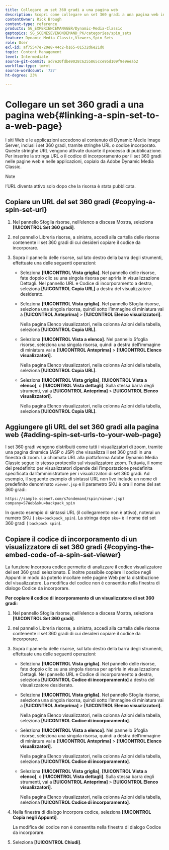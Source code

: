```yaml
---
title: Collegare un set 360 gradi a una pagina web
description: Scopri come collegare un set 360 gradi a una pagina web in Adobe Dynamic Media Classic.
contentOwner: Rick Brough
content-type: reference
products: SG_EXPERIENCEMANAGER/Dynamic-Media-Classic
geptopics: SG_SCENESEVENONDEMAND_PK/categories/spin_sets
feature: Dynamic Media Classic,Viewers,Spin Sets
role: User
exl-id: af75547e-20e8-44c2-b165-01532d6e21d0
topic: Content Management
level: Intermediate
source-git-commit: ad7e20fdbe9028c6255865cce95d109f9e9eeab2
workflow-type: tm+mt
source-wordcount: '727'
ht-degree: 23%

---
```


# Collegare un set 360 gradi a una pagina web{#linking-a-spin-set-to-a-web-page}

I siti Web e le applicazioni accedono al contenuto di Dynamic Medie Image Server, inclusi i set 360 gradi, tramite stringhe URL o codice incorporato. Queste stringhe URL vengono attivate durante il processo di pubblicazione. Per inserire la stringa URL o il codice di incorporamento per il set 360 gradi nelle pagine web e nelle applicazioni, copialo da Adobe Dynamic Media Classic.

>[!NOTE]
>
>l’URL diventa attivo solo dopo che la risorsa è stata pubblicata.

## Copiare un URL del set 360 gradi {#copying-a-spin-set-url}

1. Nel pannello Sfoglia risorse, nell’elenco a discesa Mostra, seleziona **[!UICONTROL Set 360 gradi]**.
1. nel pannello Libreria risorse, a sinistra, accedi alla cartella delle risorse contenente il set 360 gradi di cui desideri copiare il codice da incorporare.
1. Sopra il pannello delle risorse, sul lato destro della barra degli strumenti, effettuate una delle seguenti operazioni:

   * Seleziona **[!UICONTROL Vista griglia]**. Nel pannello delle risorse, fate doppio clic su una singola risorsa per aprirla in visualizzazione Dettagli. Nel pannello URL e Codice di incorporamento a destra, seleziona **[!UICONTROL Copia URL]** a destra del visualizzatore desiderato.
   * Seleziona **[!UICONTROL Vista griglia]**. Nel pannello Sfoglia risorse, seleziona una singola risorsa, quindi sotto l’immagine di miniatura vai a **[!UICONTROL Anteprima]** > **[!UICONTROL Elenco visualizzatori]**.

     Nella pagina Elenco visualizzatori, nella colonna Azioni della tabella, seleziona **[!UICONTROL Copia URL]**.

   * Seleziona **[!UICONTROL Vista a elenco]**. Nel pannello Sfoglia risorse, seleziona una singola risorsa, quindi a destra dell’immagine di miniatura vai a **[!UICONTROL Anteprima]** > **[!UICONTROL Elenco visualizzatori]**.

     Nella pagina Elenco visualizzatori, nella colonna Azioni della tabella, seleziona **[!UICONTROL Copia URL]**.

   * Seleziona **[!UICONTROL Vista griglia]**, **[!UICONTROL Vista a elenco]**, o **[!UICONTROL Vista dettagli]**. Sulla stessa barra degli strumenti, vai a **[!UICONTROL Anteprima]** > **[!UICONTROL Elenco visualizzatori]**.

     Nella pagina Elenco visualizzatori, nella colonna Azioni della tabella, seleziona **[!UICONTROL Copia URL]**.

## Aggiungere gli URL del set 360 gradi alla pagina web {#adding-spin-set-urls-to-your-web-page}

I set 360 gradi vengono distribuiti come tutti i visualizzatori di zoom, tramite una pagina dinamica (ASP o JSP) che visualizza il set 360 gradi in una finestra di zoom. La chiamata URL alla piattaforma Adobe Dynamic Media Classic segue lo stesso protocollo sul visualizzatore zoom. Tuttavia, il nome del predefinito per visualizzatori dipende dal l’impostazione predefinita specificata dall’amministratore per i visualizzatori di set 360 gradi. Ad esempio, il seguente esempio di sintassi URL non live include un nome di predefinito denominato `viewer.jsp` e il parametro SKU è ora il nome del set 360 gradi:

```as3
https://sample.scene7.com/s7ondemand/spin/viewer.jsp?company=S7Web&sku=backpack_spin
```

In questo esempio di sintassi URL (il collegamento non è attivo), noterai un numero SKU ( `sku=backpack_spin`). La stringa dopo `sku=` è il nome del set 360 gradi ( `backpack spin`).

## Copiare il codice di incorporamento di un visualizzatore di set 360 gradi {#copying-the-embed-code-of-a-spin-set-viewer}

La funzione Incorpora codice permette di analizzare il codice visualizzatore del set 360 gradi selezionato. È inoltre possibile copiare il codice negli Appunti in modo da poterlo incollare nelle pagine Web per la distribuzione del visualizzatore. La modifica del codice non è consentita nella finestra di dialogo Codice da incorporare.

**Per copiare il codice di incorporamento di un visualizzatore di set 360 gradi:**

1. Nel pannello Sfoglia risorse, nell’elenco a discesa Mostra, seleziona **[!UICONTROL Set 360 gradi]**.
1. nel pannello Libreria risorse, a sinistra, accedi alla cartella delle risorse contenente il set 360 gradi di cui desideri copiare il codice da incorporare.
1. Sopra il pannello delle risorse, sul lato destro della barra degli strumenti, effettuate una delle seguenti operazioni:

   * Seleziona **[!UICONTROL Vista griglia]**. Nel pannello delle risorse, fate doppio clic su una singola risorsa per aprirla in visualizzazione Dettagli. Nel pannello URL e Codice di incorporamento a destra, seleziona **[!UICONTROL Codice di incorporamento]** a destra del visualizzatore desiderato.
   * Seleziona **[!UICONTROL Vista griglia]**. Nel pannello Sfoglia risorse, seleziona una singola risorsa, quindi sotto l’immagine di miniatura vai a **[!UICONTROL Anteprima]** > **[!UICONTROL Elenco visualizzatori]**.

     Nella pagina Elenco visualizzatori, nella colonna Azioni della tabella, seleziona **[!UICONTROL Codice di incorporamento]**.

   * Seleziona **[!UICONTROL Vista a elenco]**. Nel pannello Sfoglia risorse, seleziona una singola risorsa, quindi a destra dell’immagine di miniatura vai a **[!UICONTROL Anteprima]** > **[!UICONTROL Elenco visualizzatori]**.

     Nella pagina Elenco visualizzatori, nella colonna Azioni della tabella, seleziona **[!UICONTROL Codice di incorporamento]**.

   * Seleziona **[!UICONTROL Vista griglia]**, **[!UICONTROL Vista a elenco]**, o **[!UICONTROL Vista dettagli]**. Sulla stessa barra degli strumenti, vai a **[!UICONTROL Anteprima]** > **[!UICONTROL Elenco visualizzatori]**.

     Nella pagina Elenco visualizzatori, nella colonna Azioni della tabella, seleziona **[!UICONTROL Codice di incorporamento]**.

1. Nella finestra di dialogo Incorpora codice, seleziona **[!UICONTROL Copia negli Appunti]**.

   La modifica del codice non è consentita nella finestra di dialogo Codice da incorporare.

1. Seleziona **[!UICONTROL Chiudi]**.
